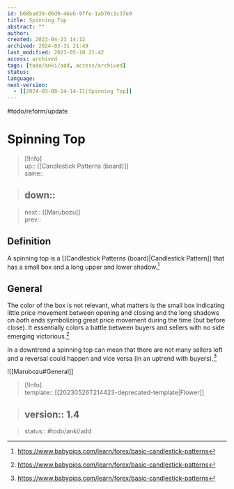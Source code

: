 ```yaml
---
id: b68ba039-d6d9-46eb-9ffe-1ab70c1c37e9
title: Spinning Top
abstract: ""
author: 
created: 2023-04-23 14:12
archived: 2024-03-31 21:49
last_modified: 2023-05-10 21:42
access: archived
tags: [todo/anki/add, access/archived]
status: 
language: 
next-version:
  - [[2024-03-08-14-14-11|Spinning Top]]
---
```


#todo/reform/update 

# Spinning Top

> [!Info]  
> up:: [[Candlestick Patterns (board)]]  
> same::  
>

> down::
> ---  

>
> next:: [[Marubozu]]  
> prev::

## Definition

A spinning top is a [[Candlestick Patterns (board)|Candlestick Pattern]] that has a small box and a long upper and lower shadow.[^1]

## General

The color of the box is not relevant, what matters is the small box indicating little price movement between opening and closing and the long shadows on *both* ends symbolizing great price movement during the time (but before close). It essentially colors a battle between buyers and sellers with no side emerging victorious.[^1]

In a downtrend a spinning top can mean that there are not many sellers left and a reversal could happen and vice versa (in an uptrend with buyers).[^1]

![[Marubozu#General]]

> [!Info]  
> template:: [[20230526T214423-deprecated-template|Flower]]  
>

> version:: 1.4
> ---  

>
> status:: #todo/anki/add

[^1]: <https://www.babypips.com/learn/forex/basic-candlestick-patterns>
